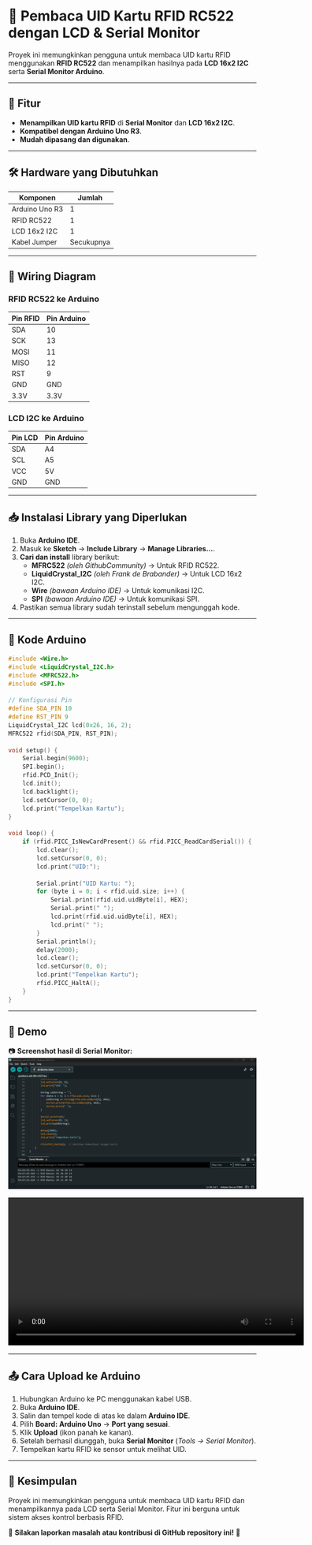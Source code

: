 # 📌 **Pembaca UID Kartu RFID RC522 dengan LCD & Serial Monitor**

Proyek ini memungkinkan pengguna untuk membaca UID kartu RFID menggunakan **RFID RC522** dan menampilkan hasilnya pada **LCD 16x2 I2C** serta **Serial Monitor Arduino**.

---

## 🚀 **Fitur**
- **Menampilkan UID kartu RFID** di **Serial Monitor** dan **LCD 16x2 I2C**.
- **Kompatibel dengan Arduino Uno R3**.
- **Mudah dipasang dan digunakan**.

---

## 🛠 **Hardware yang Dibutuhkan**
| Komponen       | Jumlah |
|---------------|--------|
| Arduino Uno R3 | 1 |
| RFID RC522    | 1 |
| LCD 16x2 I2C  | 1 |
| Kabel Jumper  | Secukupnya |

---

## 🔌 **Wiring Diagram**
### **RFID RC522 ke Arduino**
| Pin RFID | Pin Arduino |
|----------|------------|
| SDA      | 10 |
| SCK      | 13 |
| MOSI     | 11 |
| MISO     | 12 |
| RST      | 9 |
| GND      | GND |
| 3.3V     | 3.3V |

### **LCD I2C ke Arduino**
| Pin LCD | Pin Arduino |
|---------|------------|
| SDA     | A4 |
| SCL     | A5 |
| VCC     | 5V |
| GND     | GND |

---

## 📥 **Instalasi Library yang Diperlukan**
1. Buka **Arduino IDE**.
2. Masuk ke **Sketch** → **Include Library** → **Manage Libraries...**.
3. **Cari dan install** library berikut:
   - **MFRC522** *(oleh GithubCommunity)* → Untuk RFID RC522.
   - **LiquidCrystal_I2C** *(oleh Frank de Brabander)* → Untuk LCD 16x2 I2C.
   - **Wire** *(bawaan Arduino IDE)* → Untuk komunikasi I2C.
   - **SPI** *(bawaan Arduino IDE)* → Untuk komunikasi SPI.
4. Pastikan semua library sudah terinstall sebelum mengunggah kode.

---

## 📝 **Kode Arduino**
```cpp
#include <Wire.h>
#include <LiquidCrystal_I2C.h>
#include <MFRC522.h>
#include <SPI.h>

// Konfigurasi Pin
#define SDA_PIN 10
#define RST_PIN 9
LiquidCrystal_I2C lcd(0x26, 16, 2);
MFRC522 rfid(SDA_PIN, RST_PIN);

void setup() {
    Serial.begin(9600);
    SPI.begin();
    rfid.PCD_Init();
    lcd.init();
    lcd.backlight();
    lcd.setCursor(0, 0);
    lcd.print("Tempelkan Kartu");
}

void loop() {
    if (rfid.PICC_IsNewCardPresent() && rfid.PICC_ReadCardSerial()) {
        lcd.clear();
        lcd.setCursor(0, 0);
        lcd.print("UID:");

        Serial.print("UID Kartu: ");
        for (byte i = 0; i < rfid.uid.size; i++) {
            Serial.print(rfid.uid.uidByte[i], HEX);
            Serial.print(" ");
            lcd.print(rfid.uid.uidByte[i], HEX);
            lcd.print(" ");
        }
        Serial.println();
        delay(2000);
        lcd.clear();
        lcd.setCursor(0, 0);
        lcd.print("Tempelkan Kartu");
        rfid.PICC_HaltA();
    }
}
```

---

## 🎥 **Demo**
📷 **Screenshot hasil di Serial Monitor:**  
![Hasil di Serial Monitor](https://raw.githubusercontent.com/rickaux/pembaca-kartu-rfid-rc522/refs/heads/main/salah%20satu%20contoh%20uid%20di%20serial%20monitor.png)

<video src="https://github.com/rickaux/pembaca-kartu-rfid-rc522/raw/main/demo%20pembaca%20uid%20rfid-rc522.mp4" controls width="600">
</video>

---

## 📤 **Cara Upload ke Arduino**
1. Hubungkan Arduino ke PC menggunakan kabel USB.
2. Buka **Arduino IDE**.
3. Salin dan tempel kode di atas ke dalam **Arduino IDE**.
4. Pilih **Board: Arduino Uno** → **Port yang sesuai**.
5. Klik **Upload** (ikon panah ke kanan).
6. Setelah berhasil diunggah, buka **Serial Monitor** (*Tools → Serial Monitor*).
7. Tempelkan kartu RFID ke sensor untuk melihat UID.

---

## 📌 **Kesimpulan**
Proyek ini memungkinkan pengguna untuk membaca UID kartu RFID dan menampilkannya pada LCD serta Serial Monitor. Fitur ini berguna untuk sistem akses kontrol berbasis RFID.

📢 **Silakan laporkan masalah atau kontribusi di GitHub repository ini!** 🚀

